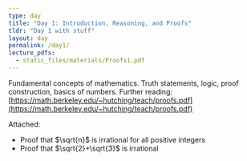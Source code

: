 ```yaml
---
type: day
title: "Day 1: Introduction, Reasoning, and Proofs"
tldr: "Day 1 with stuff"
layout: day
permalink: /day1/
lecture_pdfs:
  - static_files/materials/Proofs1.pdf
---
```


Fundamental concepts of mathematics. Truth statements, logic, proof construction, basics of numbers. Further reading: [https://math.berkeley.edu/~hutching/teach/proofs.pdf](https://math.berkeley.edu/~hutching/teach/proofs.pdf)

Attached: 
- Proof that $\sqrt{n}$ is irrational for all positive integers
- Proof that $\sqrt{2}+\sqrt{3}$ is irrational